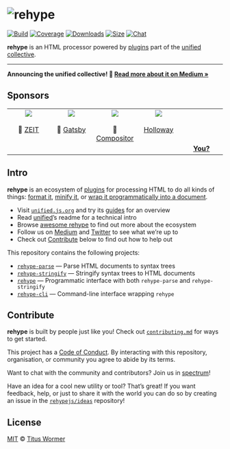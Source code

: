 # ![rehype][logo]

[![Build][build-badge]][build]
[![Coverage][coverage-badge]][coverage]
[![Downloads][downloads-badge]][downloads]
[![Size][size-badge]][size]
[![Chat][chat-badge]][chat]

**rehype** is an HTML processor powered by [plugins][] part of the
[unified][] [collective][].

* * *

**Announcing the unified collective!  🎉
[Read more about it on Medium »][announcement]**

## Sponsors

<!--lint ignore no-html maximum-line-length-->

<table>
  <tr valign="top">
    <td width="20%" align="center">
      <a href="https://zeit.co"><img src="https://avatars1.githubusercontent.com/u/14985020?s=400&v=4"></a>
      <br><br>🥇
      <a href="https://zeit.co">ZEIT</a>
    </td>
    <td width="20%" align="center">
      <a href="https://www.gatsbyjs.org"><img src="https://avatars1.githubusercontent.com/u/12551863?s=400&v=4"></a>
      <br><br>🥇
      <a href="https://www.gatsbyjs.org">Gatsby</a></td>
    <td width="20%" align="center">
      <a href="https://compositor.io"><img src="https://avatars1.githubusercontent.com/u/19245838?s=400&v=4"></a>
      <br><br>🥉
      <a href="https://compositor.io">Compositor</a>
    </td>
    <td width="20%" align="center">
      <a href="https://www.holloway.com"><img src="https://avatars1.githubusercontent.com/u/35904294?s=400&v=4"></a>
      <br><br>
      <a href="https://www.holloway.com">Holloway</a>
    </td>
    <td width="20%" align="center">
      <br><br><br><br>
      <a href="https://opencollective.com/unified"><strong>You?</strong>
    </td>
  </tr>
</table>

## Intro

**rehype** is an ecosystem of [plugins][plugins] for processing
HTML to do all kinds of things: [format it][format], [minify it][minify],
or [wrap it programmatically into a document][document].

*   Visit [`unified.js.org`][website] and try its [guides][] for an overview
*   Read [unified][]’s readme for a technical intro
*   Browse [awesome rehype][awesome] to find out more about the ecosystem
*   Follow us on [Medium][] and [Twitter][] to see what we’re up to
*   Check out [Contribute][] below to find out how to help out

This repository contains the following projects:

*   [`rehype-parse`][parse] — Parse HTML documents to syntax trees
*   [`rehype-stringify`][stringify] — Stringify syntax trees to HTML documents
*   [`rehype`][api] — Programmatic interface with both `rehype-parse` and `rehype-stringify`
*   [`rehype-cli`][cli] — Command-line interface wrapping `rehype`

## Contribute

**rehype** is built by people just like you!
Check out [`contributing.md`][contributing] for ways to get started.

This project has a [Code of Conduct][coc].
By interacting with this repository, organisation, or community you agree to
abide by its terms.

Want to chat with the community and contributors?
Join us in [spectrum][chat]!

Have an idea for a cool new utility or tool?
That’s great!
If you want feedback, help, or just to share it with the world you can do so by
creating an issue in the [`rehypejs/ideas`][ideas] repository!

## License

[MIT][license] © [Titus Wormer][author]

<!-- Definitions -->

[logo]: https://raw.githubusercontent.com/rehypejs/rehype/90b8f34/logo.svg?sanitize=true

[build-badge]: https://img.shields.io/travis/rehypejs/rehype/master.svg

[build]: https://travis-ci.org/rehypejs/rehype

[coverage-badge]: https://img.shields.io/codecov/c/github/rehypejs/rehype.svg

[coverage]: https://codecov.io/github/rehypejs/rehype

[downloads-badge]: https://img.shields.io/npm/dm/rehype.svg

[downloads]: https://www.npmjs.com/package/rehype

[size-badge]: https://img.shields.io/bundlephobia/minzip/rehype.svg

[size]: https://bundlephobia.com/result?p=rehype

[chat-badge]: https://img.shields.io/badge/join%20the%20community-on%20spectrum-7b16ff.svg

[chat]: https://spectrum.chat/unified/rehype

[license]: license

[author]: https://wooorm.com

[contribute]: #contribute

[contributing]: contributing.md

[coc]: code-of-conduct.md

[unified]: https://github.com/unifiedjs/unified

[website]: https://unified.js.org

[guides]: https://unified.js.org/#guides

[collective]: https://opencollective.com/unified

[medium]: https://medium.com/unifiedjs

[announcement]: https://medium.com/unifiedjs/collectively-evolving-through-crowdsourcing-22c359ea95cc

[twitter]: https://twitter.com/unifiedjs

[parse]: https://github.com/rehypejs/rehype/tree/master/packages/rehype-parse

[stringify]: https://github.com/rehypejs/rehype/tree/master/packages/rehype-stringify

[api]: https://github.com/rehypejs/rehype/tree/master/packages/rehype

[cli]: https://github.com/rehypejs/rehype/tree/master/packages/rehype-cli

[ideas]: https://github.com/retextjs/ideas

[awesome]: https://github.com/retextjs/awesome

[plugins]: https://github.com/retextjs/retext/tree/master/doc/plugins.md

[format]: https://github.com/rehypejs/rehype-format

[minify]: https://github.com/rehypejs/rehype-minify

[document]: https://github.com/rehypejs/rehype-document
